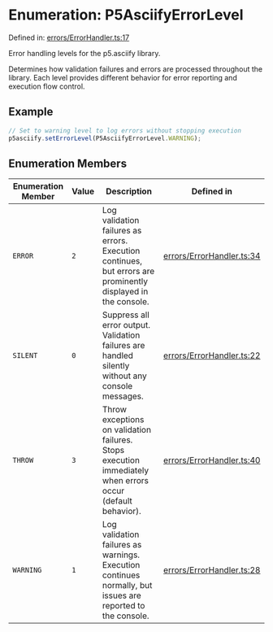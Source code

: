 # Enumeration: P5AsciifyErrorLevel

Defined in: [errors/ErrorHandler.ts:17](https://github.com/humanbydefinition/p5.asciify/blob/7bcb46eee7a4a607e842b6ccb8c930fbed351f10/src/lib/errors/ErrorHandler.ts#L17)

Error handling levels for the p5.asciify library.

Determines how validation failures and errors are processed throughout the library.
Each level provides different behavior for error reporting and execution flow control.

## Example

```typescript
// Set to warning level to log errors without stopping execution
p5asciify.setErrorLevel(P5AsciifyErrorLevel.WARNING);
```

## Enumeration Members

| Enumeration Member             | Value | Description                                                                                                  | Defined in                                                                                                                                                    |
| ------------------------------ | ----- | ------------------------------------------------------------------------------------------------------------ | ------------------------------------------------------------------------------------------------------------------------------------------------------------- |
| <a id="error"></a> `ERROR`     | `2`   | Log validation failures as errors. Execution continues, but errors are prominently displayed in the console. | [errors/ErrorHandler.ts:34](https://github.com/humanbydefinition/p5.asciify/blob/7bcb46eee7a4a607e842b6ccb8c930fbed351f10/src/lib/errors/ErrorHandler.ts#L34) |
| <a id="silent"></a> `SILENT`   | `0`   | Suppress all error output. Validation failures are handled silently without any console messages.            | [errors/ErrorHandler.ts:22](https://github.com/humanbydefinition/p5.asciify/blob/7bcb46eee7a4a607e842b6ccb8c930fbed351f10/src/lib/errors/ErrorHandler.ts#L22) |
| <a id="throw"></a> `THROW`     | `3`   | Throw exceptions on validation failures. Stops execution immediately when errors occur (default behavior).   | [errors/ErrorHandler.ts:40](https://github.com/humanbydefinition/p5.asciify/blob/7bcb46eee7a4a607e842b6ccb8c930fbed351f10/src/lib/errors/ErrorHandler.ts#L40) |
| <a id="warning"></a> `WARNING` | `1`   | Log validation failures as warnings. Execution continues normally, but issues are reported to the console.   | [errors/ErrorHandler.ts:28](https://github.com/humanbydefinition/p5.asciify/blob/7bcb46eee7a4a607e842b6ccb8c930fbed351f10/src/lib/errors/ErrorHandler.ts#L28) |
